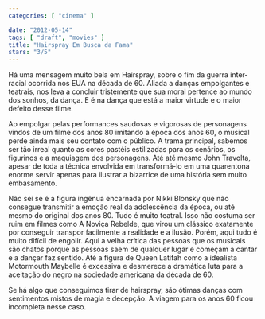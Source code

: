 ```yaml
---
categories: [ "cinema" ]

date: "2012-05-14"
tags: [ "draft", "movies" ]
title: "Hairspray Em Busca da Fama"
stars: "3/5"
---
```

Há uma mensagem muito bela em Hairspray, sobre o fim da guerra inter-racial ocorrida nos EUA na década de 60. Aliada a danças empolgantes e teatrais, nos leva a concluir tristemente que sua moral pertence ao mundo dos sonhos, da dança. E é na dança que está a maior virtude e o maior defeito desse filme.

Ao empolgar pelas performances saudosas e vigorosas de personagens vindos de um filme dos anos 80 imitando a época dos anos 60, o musical perde ainda mais seu contato com o público. A trama principal, sabemos ser tão irreal quanto as cores pastéis estilizadas para os cenários, os figurinos e a maquiagem dos personagens. Até até mesmo John Travolta, apesar de toda a técnica envolvida em transformá-lo em uma quarentona enorme servir apenas para ilustrar a bizarrice de uma história sem muito embasamento.

Não sei se é a figura ingênua encarnada por Nikki Blonsky que não consegue transmitir a emoção real da adolescência da época, ou até mesmo do original dos anos 80. Tudo é muito teatral. Isso não costuma ser ruim em filmes como A Noviça Rebelde, que virou um clássico exatamente por conseguir transpor facilmente a realidade e a ilusão. Porém, aqui tudo é muito difícil de engolir. Aqui a velha crítica das pessoas que os musicais são chatos porque as pessoas saem de qualquer lugar e começam a cantar e a dançar faz sentido. Até a figura de Queen Latifah como a idealista Motormouth Maybelle é excessiva e desmerece a dramática luta para a aceitação do negro na sociedade americana da década de 60.

Se há algo que conseguimos tirar de hairspray, são ótimas danças com sentimentos mistos de magia e decepção. A viagem para os anos 60 ficou incompleta nesse caso.

